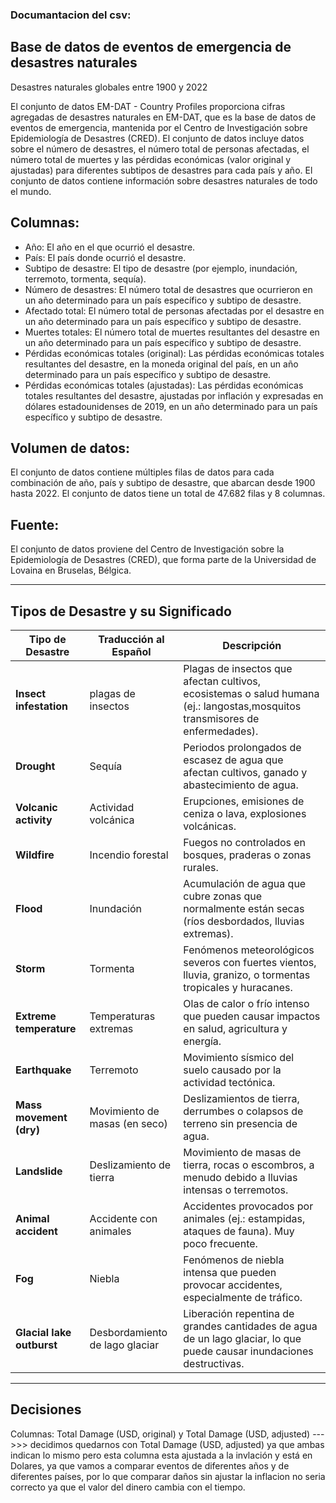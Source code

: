 
### Documantacion del csv:

## Base de datos de eventos de emergencia de desastres naturales
Desastres naturales globales entre 1900 y 2022

El conjunto de datos EM-DAT - Country Profiles proporciona cifras agregadas de desastres naturales en EM-DAT, que es la base de datos de eventos de emergencia, mantenida por el Centro de Investigación sobre Epidemiología de Desastres (CRED). El conjunto de datos incluye datos sobre el número de desastres, el número total de personas afectadas, el número total de muertes y las pérdidas económicas (valor original y ajustadas) para diferentes subtipos de desastres para cada país y año. El conjunto de datos contiene información sobre desastres naturales de todo el mundo.

## Columnas:

- Año: El año en el que ocurrió el desastre.
- País: El país donde ocurrió el desastre.
- Subtipo de desastre: El tipo de desastre (por ejemplo, inundación, terremoto, tormenta, sequía).
- Número de desastres: El número total de desastres que ocurrieron en un año determinado para un país específico y subtipo de desastre.
- Afectado total: El número total de personas afectadas por el desastre en un año determinado para un país específico y subtipo de desastre.
- Muertes totales: El número total de muertes resultantes del desastre en un año determinado para un país específico y subtipo de desastre.
- Pérdidas económicas totales (original): Las pérdidas económicas totales resultantes del desastre, en la moneda original del país, en un año determinado para un país específico y subtipo de desastre.
- Pérdidas económicas totales (ajustadas): Las pérdidas económicas totales resultantes del desastre, ajustadas por inflación y expresadas en dólares estadounidenses de 2019, en un año determinado para un país específico y subtipo de desastre.

## Volumen de datos:

El conjunto de datos contiene múltiples filas de datos para cada combinación de año, país y subtipo de desastre, que abarcan desde 1900 hasta 2022. El conjunto de datos tiene un total de 47.682 filas y 8 columnas.

## Fuente:

El conjunto de datos proviene del Centro de Investigación sobre la Epidemiología de Desastres (CRED), que forma parte de la Universidad de Lovaina en Bruselas, Bélgica.



---------------------------------------

## Tipos de Desastre y su Significado

| Tipo de Desastre               | Traducción al Español               | Descripción                                                    |
|----------------------------------|-------------------------------------|-----------------------------------------------------------------|
| **Insect infestation**           | plagas de insectos                 | Plagas de insectos que afectan cultivos, ecosistemas o salud humana (ej.: langostas,mosquitos transmisores de enfermedades). | 
| **Drought**                      | Sequía                             | Periodos prolongados de escasez de agua que afectan cultivos, ganado y abastecimiento de agua. |
| **Volcanic activity**            | Actividad volcánica                | Erupciones, emisiones de ceniza o lava, explosiones volcánicas. |
| **Wildfire**                     | Incendio forestal                  | Fuegos no controlados en bosques, praderas o zonas rurales.     |
| **Flood**                        | Inundación                         | Acumulación de agua que cubre zonas que normalmente están secas (ríos desbordados, lluvias extremas). |
| **Storm**                        | Tormenta                           | Fenómenos meteorológicos severos con fuertes vientos, lluvia, granizo, o tormentas tropicales y huracanes. |
| **Extreme temperature**          | Temperaturas extremas              | Olas de calor o frío intenso que pueden causar impactos en salud, agricultura y energía. |
| **Earthquake**                   | Terremoto                          | Movimiento sísmico del suelo causado por la actividad tectónica. |
| **Mass movement (dry)**          | Movimiento de masas (en seco)      | Deslizamientos de tierra, derrumbes o colapsos de terreno sin presencia de agua. |
| **Landslide**                    | Deslizamiento de tierra            | Movimiento de masas de tierra, rocas o escombros, a menudo debido a lluvias intensas o terremotos. |
| **Animal accident**              | Accidente con animales            | Accidentes provocados por animales (ej.: estampidas, ataques de fauna). Muy poco frecuente. |
| **Fog**                          | Niebla                             | Fenómenos de niebla intensa que pueden provocar accidentes, especialmente de tráfico. |
| **Glacial lake outburst**        | Desbordamiento de lago glaciar     | Liberación repentina de grandes cantidades de agua de un lago glaciar, lo que puede causar inundaciones destructivas. |






----------------------------------------

## Decisiones

Columnas: Total Damage (USD, original) y Total Damage (USD, adjusted)  --->>> decidimos quedarnos con Total Damage (USD, adjusted) ya que ambas indican lo mismo pero esta columna  esta ajustada a la invlación y está en Dolares, ya que vamos a comparar eventos de diferentes años y de diferentes países, por lo que comparar daños sin ajustar la inflacion no seria correcto ya que el valor del dinero cambia con el tiempo.